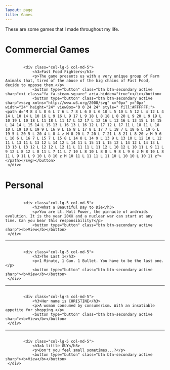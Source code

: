 ```yaml
---
layout: page
title: Games
---
```


<script src="https://cdn.mathjax.org/mathjax/latest/MathJax.js?config=TeX-AMS-MML_HTMLorMML" type="text/javascript"></script>
<link rel="stylesheet" href="https://toborochi.github.io/css/list.css">
<link href="https://maxcdn.bootstrapcdn.com/font-awesome/4.1.0/css/font-awesome.min.css" rel="stylesheet">

These are some games that I made throughout my life.

# Commercial Games

<link rel="stylesheet" href="https://stackpath.bootstrapcdn.com/bootstrap/4.4.1/css/bootstrap.min.css" integrity="sha384-Vkoo8x4CGsO3+Hhxv8T/Q5PaXtkKtu6ug5TOeNV6gBiFeWPGFN9MuhOf23Q9Ifjh" crossorigin="anonymous">

<div class="row">
	<div class="col-lg-7 col-md-7">
                <a href="#">
                    <img class="img-responsive" src="https://i.imgur.com/KNIBSl7.png" alt="">
                </a>
    </div>

            <div class="col-lg-5 col-md-5">
                <h3>Fast Food Fighters</h3>
                <p>The game presents us with a very unique group of Farm Animals that, tired of the abuse of the big chains of Fast Food, decide to oppose them.</p>
				<button type="button" class="btn btn-secondary active sharp"><i class="fa fa-steam-square" aria-hidden="true"></i></button>
				<button type="button" class="btn btn-secondary active sharp"><svg xmlns="http://www.w3.org/2000/svg" x="0px" y="0px" width="24" height="24" viewBox="0 0 24 24" style=" fill:#FFFFFF;">    <path d="M 8 4 L 8 6 L 7 6 L 7 8 L 6 8 L 6 10 L 5 10 L 5 12 L 4 12 L 4 14 L 10 14 L 10 16 L 9 16 L 9 17 L 9 18 L 8 18 L 8 20 L 9 20 L 9 19 L 10 19 L 10 18 L 11 18 L 11 17 L 12 17 L 12 16 L 13 16 L 13 15 L 14 15 L 14 14 L 15 14 L 15 13 L 16 13 L 16 12 L 17 12 L 17 11 L 18 11 L 18 10 L 19 10 L 19 9 L 16 9 L 16 8 L 17 8 L 17 7 L 18 7 L 18 6 L 19 6 L 19 5 L 20 5 L 20 4 L 8 4 z M 8 20 L 7 20 L 7 21 L 8 21 L 8 20 z M 9 6 L 16 6 L 16 7 L 15 7 L 15 8 L 14 8 L 14 9 L 13 9 L 13 10 L 12 10 L 12 11 L 13 11 L 13 12 L 14 12 L 14 11 L 15 11 L 15 12 L 14 12 L 14 13 L 13 13 L 13 12 L 12 12 L 12 11 L 11 11 L 11 12 L 10 12 L 10 11 L 9 11 L 9 12 L 8 12 L 8 11 L 7 11 L 7 10 L 8 10 L 8 8 L 9 8 L 9 6 z M 8 10 L 8 11 L 9 11 L 9 10 L 8 10 z M 10 11 L 11 11 L 11 10 L 10 10 L 10 11 z"></path></svg></button>
	 </div>
</div>

# Personal



<div class="row">
	<div class="col-lg-7 col-md-7">
                <a href="#">
                    <img class="img-responsive" src="https://i.imgur.com/tPZhyuW.png" alt="">
                </a>
    </div>

            <div class="col-lg-5 col-md-5">
                <h3>What a Beautiful Day to Die</h3>
                <p>You are Lt. Holt Power, the pinnacle of androids evolution. It is the year 20XX and a nuclear war can start at any time. Can you bear this responsibility?</p>
				<button type="button" class="btn btn-secondary active sharp"><b>View</b></button>
	 </div>
</div>

<hr>

<div class="row">
	<div class="col-lg-7 col-md-7">
                <a href="#">
                    <img class="img-responsive" src="https://i.imgur.com/CFNRMSx.png" alt="">
                </a>
    </div>

            <div class="col-lg-5 col-md-5">
                <h3>The Last 1</h3>
                <p>1 Minute, 1 Gun. 1 Bullet. You have to be the last one.</p>
                <button type="button" class="btn btn-secondary active sharp"><b>View</b></button>
     </div>
</div>

<hr>

<div class="row">
	<div class="col-lg-7 col-md-7">
                <a href="#">
                    <img class="img-responsive" src="https://i.imgur.com/bicZGm6.png" alt="">
                </a>
    </div>

            <div class="col-lg-5 col-md-5">
                <h3>Her name is CHRISTINE</h3>
                <p>A woman consumed by consumerism. With an insatiable appetite for shopping.</p>
                <button type="button" class="btn btn-secondary active sharp"><b>View</b></button>
     </div>
</div>

<hr>

<div class="row">
	<div class="col-lg-7 col-md-7">
                <a href="#">
                    <img class="img-responsive" src="https://i.imgur.com/L3Wnt08.png" alt="">
                </a>
    </div>

            <div class="col-lg-5 col-md-5">
                <h3>A little GUY</h3>
                <p>Don't you feel small sometimes...?</p>
                <button type="button" class="btn btn-secondary active sharp"><b>View</b></button>
     </div>
</div>


